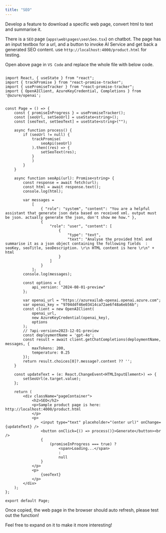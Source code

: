 ```yaml
---
title: "SEO"
---
```


Develop a feature to download a specific web page, convert html to text and summarise it.

There is a `SEO` page (`apps\web\pages\seo\Seo.tsx`) on chatbot. The page has an input textbox for a url, and a button to invoke AI Service and get back a generated SEO content. use `http://localhost:4000/product.html` for testing.

Open above page in `VS Code` and replace the whole file with below code. 

```

import React, { useState } from "react";
import { trackPromise } from "react-promise-tracker";
import { usePromiseTracker } from "react-promise-tracker";
import { OpenAIClient, AzureKeyCredential, Completions } from '@azure/openai';


const Page = () => {
    const { promiseInProgress } = usePromiseTracker();
    const [seoUrl, setSeoUrl] = useState<string>();
    const [seoText, setSeoText] = useState<string>("");

    async function process() {
        if (seoUrl != null) {
            trackPromise(
                seoApi(seoUrl)
            ).then((res) => {
                setSeoText(res);
            }
            )
        }
    }

    async function seoApi(url): Promise<string> {
        const response = await fetch(url);
        const html = await response.text();
        console.log(html);

        var messages =
            [
                { "role": "system", "content": "You are a helpful assistant that generate json data based on received xml. output must be json. actually generate the json, don't show me how." },
                {
                    "role": "user", "content": [
                        {
                            "type": "text",
                            "text": "Analyse the provided html and summarise it as a json object containing the following fields  : seoKey, seoTitle, seoDescription. \r\n HTML content is here \r\n" + html
                        }
                    ]
                }
            ];
        console.log(messages);

        const options = {
            api_version: "2024-08-01-preview"
        };

        var openai_url = "https://azureailab-openai.openai.azure.com";
        var openai_key = "9704ddf46e03414ca72ae6f48a6eb56b";
        const client = new OpenAIClient(
            openai_url,
            new AzureKeyCredential(openai_key),
            options
        );
        // ?api-version=2023-12-01-preview
        const deploymentName = 'gpt-4o';
        const result = await client.getChatCompletions(deploymentName, messages, {
            maxTokens: 200,
            temperature: 0.25
        });
        return result.choices[0]?.message?.content ?? '';
    }

    const updateText = (e: React.ChangeEvent<HTMLInputElement>) => {
        setSeoUrl(e.target.value);
    };

    return (
        <div className="pageContainer">
            <h2>SEO</h2>
            <p>Sample product page is here: http://localhost:4000/product.html
            </p>
            <p>
                <input type="text" placeholder="(enter url)" onChange={updateText} />
                <button onClick={() => process()}>Generate</button><br />
                {
                    (promiseInProgress === true) ?
                        <span>Loading...</span>
                        :
                        null
                }
            </p>
            <p>
                {seoText}
            </p>
        </div>
    );
};

export default Page;

```

Once copied, the web page in the browser should auto refresh, please test out the function!

Feel free to expand on it to make it more interesting!
